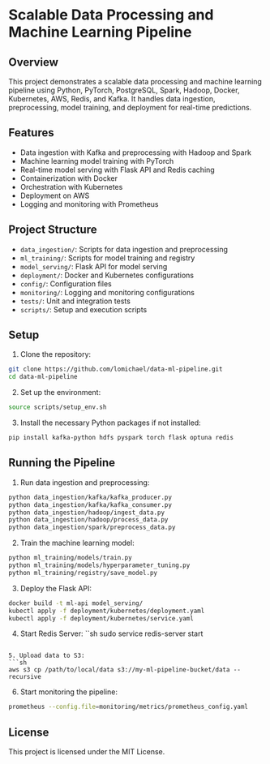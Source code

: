 # Scalable Data Processing and Machine Learning Pipeline

## Overview
This project demonstrates a scalable data processing and machine learning pipeline using Python, PyTorch, PostgreSQL, Spark, Hadoop, Docker, Kubernetes, AWS, Redis, and Kafka. It handles data ingestion, preprocessing, model training, and deployment for real-time predictions.

## Features
- Data ingestion with Kafka and preprocessing with Hadoop and Spark
- Machine learning model training with PyTorch
- Real-time model serving with Flask API and Redis caching
- Containerization with Docker
- Orchestration with Kubernetes
- Deployment on AWS
- Logging and monitoring with Prometheus

## Project Structure
- `data_ingestion/`: Scripts for data ingestion and preprocessing
- `ml_training/`: Scripts for model training and registry
- `model_serving/`: Flask API for model serving
- `deployment/`: Docker and Kubernetes configurations
- `config/`: Configuration files
- `monitoring/`: Logging and monitoring configurations
- `tests/`: Unit and integration tests
- `scripts/`: Setup and execution scripts

## Setup
1. Clone the repository:
```sh
git clone https://github.com/lomichael/data-ml-pipeline.git
cd data-ml-pipeline
```

2. Set up the environment:
```sh
source scripts/setup_env.sh
```

3. Install the necessary Python packages if not installed:
```sh
pip install kafka-python hdfs pyspark torch flask optuna redis
```

## Running the Pipeline
1. Run data ingestion and preprocessing:
```sh
python data_ingestion/kafka/kafka_producer.py
python data_ingestion/kafka/kafka_consumer.py
python data_ingestion/hadoop/ingest_data.py
python data_ingestion/hadoop/process_data.py
python data_ingestion/spark/preprocess_data.py
```

2. Train the machine learning model:
```sh
python ml_training/models/train.py
python ml_training/models/hyperparameter_tuning.py
python ml_training/registry/save_model.py
```

3. Deploy the Flask API:
```sh
docker build -t ml-api model_serving/
kubectl apply -f deployment/kubernetes/deployment.yaml
kubectl apply -f deployment/kubernetes/service.yaml
```

4. Start Redis Server:
``sh
sudo service redis-server start
```

5. Upload data to S3:
```sh
aws s3 cp /path/to/local/data s3://my-ml-pipeline-bucket/data --recursive
```

6. Start monitoring the pipeline:
```sh
prometheus --config.file=monitoring/metrics/prometheus_config.yaml
```

## License
This project is licensed under the MIT License.
